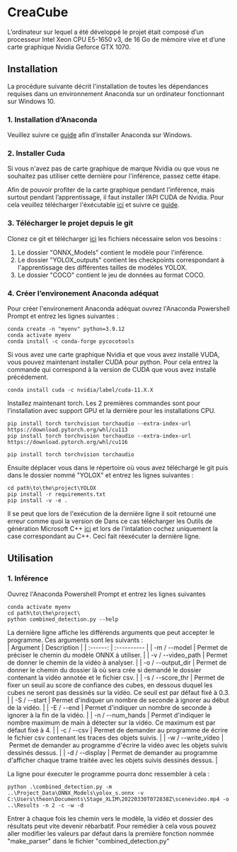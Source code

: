 # CreaCube

L’ordinateur sur lequel a été développé le projet était composé d’un processeur Intel Xeon CPU E5-1650 v3, de 16 Go de mémoire vive et d’une carte graphique Nvidia Geforce GTX 1070.

## Installation

La procédure suivante décrit l'installation de toutes les dépendances requises dans un environnement Anaconda sur un ordinateur fonctionnant sur Windows 10.

### 1. Installation d’Anaconda

Veuillez suivre ce [guide](https://docs.anaconda.com/anaconda/install/windows/) afin d’installer Anaconda sur Windows.

### 2. Installer Cuda

Si vous n'avez pas de carte graphique de marque Nvidia ou que vous ne souhaitez pas utiliser cette dernière pour l'inférence, passez cette étape.

Afin de pouvoir profiter de la carte graphique pendant l’inférence, mais surtout pendant l’apprentissage, il faut installer l’API CUDA de Nvidia. Pour cela veuillez télécharger l'éxécutable [ici](https://developer.nvidia.com/cuda-downloads?target_os=Windows&target_arch=x86_64&target_version=11&target_type=exe_local) et suivre ce [guide](https://docs.nvidia.com/cuda/cuda-installation-guide-microsoft-windows/index.html).

### 3. Télécharger le projet depuis le git

Clonez ce git et télécharger [ici](https://user-images.githubusercontent.com/55946370/180219702-0046b8ee-8824-46c8-a823-bb14a8e2eb41.png) les fichiers nécessaire selon vos besoins :
  1. Le dossier "ONNX_Models" contient le modèle pour l'inférence.
  2. Le dossier "YOLOX_outputs" contient les checkpoints correspondant à l'apprentissage des différentes tailles de modèles YOLOX.
  3. Le dossier "COCO" contient le jeu de données au format COCO.

### 4. Créer l’environement Anaconda adéquat

Pour créer l'environement Anaconda adéquat ouvrez l'Anaconda Powershell Prompt et entrez les lignes suivantes :
```
conda create -n "myenv" python=3.9.12
conda activate myenv
conda install -c conda-forge pycocotools
```
Si vous avez une carte graphique Nvidia et que vous avez installé VUDA, vous pouvez maintenant installer CUDA pour python. Pour cela entrez la commande qui correspond à la version de CUDA que vous avez installé précédement.
```
conda install cuda -c nvidia/label/cuda-11.X.X
```
Installez maintenant torch. Les 2 premières commandes sont pour l'installation avec support GPU et la dernière pour les installations CPU.
```
pip install torch torchvision torchaudio --extra-index-url https://download.pytorch.org/whl/cu113
pip install torch torchvision torchaudio --extra-index-url https://download.pytorch.org/whl/cu116

pip install torch torchvision torchaudio
```
Ensuite déplacer vous dans le répertoire où vous avez téléchargé le git puis dans le dossier nommé "YOLOX" et entrez les lignes suivantes :
```
cd path\to\the\project\YOLOX
pip install -r requirements.txt
pip install -v -e .
```
Il se peut que lors de l'exécution de la dernière ligne il soit retourné une erreur comme quoi la version de
Dans ce cas télécharger les Outils de génération Microsoft C++ [ici](https://visualstudio.microsoft.com/fr/visual-cpp-build-tools/) et lors de l'intalation cochez uniquement la case correspondant au C++. Ceci fait réexécuter la dernière ligne.

## Utilisation

### 1. Inférence

Ouvrez l'Anaconda Powershell Prompt et entrez les lignes suivantes
```
conda activate myenv
cd path\to\the\project\
python combined_detection.py --help
```
La dernière ligne affiche les différends arguments que peut accepter le programme. Ces arguments sont les suivants :  
| Argument | Description |
| :------: | :---------- |
| -m / --model | Permet de préciser le chemin du modèle ONNX à utiliser. |
| -v / --video_path | Permet de donner le chemin de la vidéo à analyser. |
| -o / --output_dir | Permet de donner le chemin du dossier là où sera crée si demandé le dossier contenant la vidéo annotée et le fichier csv. |
| -s / --score_thr | Permet de fixer un seuil au score de confiance des cubes, en dessous duquel les cubes ne seront pas dessinés sur la vidéo. Ce seuil est par défaut fixé à 0.3. |
| -S / --start | Permet d'indiquer un nombre de seconde à ignorer au début de la vidéo. |
| -E / --end | Permet d'indiquer un nombre de seconde à ignorer à la fin de la vidéo. |
| -n / --num_hands | Permet d'indiquer le nombre maximum de main à détecter sur la vidéo. Ce maximum est par défaut fixé à 4. |
| -c / --csv | Permet de demander au programme de écrire le fichier csv contenant les traces des objets suivis. |
| -w / --write_video | Permet de demander au programme d'écrire la vidéo avec les objets suivis dessinés dessus. |
| -d / --display | Permet de demander au programme d'afficher chaque trame traitée avec les objets suivis dessinés dessus. |

La ligne pour éxecuter le programme pourra donc ressembler à cela :
```
python .\combined_detection.py -m ..\Project_Data\ONNX_Models\yolox_s.onnx -v C:\Users\theon\Documents\Stage_XLIM\20220330T072838Z\scenevideo.mp4 -o ..\Results -n 2 -c -w -d
```

Entrer à chaque fois les chemin vers le modèle, la vidéo et dossier des résultats peut vite devenir rébarbatif. Pour remédier à cela vous pouvez aller modifier les valeurs par défaut dans la première fonction nommée "make_parser" dans le fichier "combined_detection.py"

